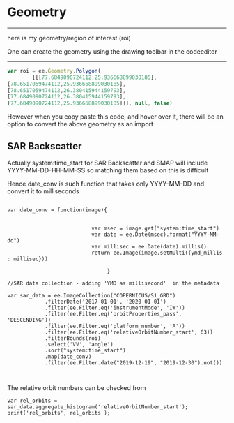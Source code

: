 # Geometry


***

here is my geometry/region of interest (roi) 

 One can create the geometry using the drawing toolbar in the codeeditor

***

```javascript
var roi = ee.Geometry.Polygon(
        [[[77.6849090724112,25.936668899030185],
[78.6517059474112,25.936668899030185],
[78.6517059474112,26.380415944159793],
[77.6849090724112,26.380415944159793],
[77.6849090724112,25.936668899030185]]], null, false)

```

However when you copy paste this code, and hover over it, there will be an option to convert the above geometry as an import


## SAR Backscatter 

Actually system:time_start for SAR Backscatter and SMAP will include YYYY-MM-DD-HH-MM-SS so matching them based on this is difficult

Hence date_conv is such function that takes only YYYY-MM-DD and convert it to milliseconds

``` //To add the date yyyy-mm-dd in milliseconds 

var date_conv = function(image){  
   
                          
                           var msec = image.get("system:time_start")
                           var date = ee.Date(msec).format("YYYY-MM-dd")
                           var millisec = ee.Date(date).millis()
                           return ee.Image(image.setMulti({ymd_millis : millisec}))
                                
                                }

//SAR data collection - adding 'YMD as millisecond'  in the metadata

var sar_data = ee.ImageCollection("COPERNICUS/S1_GRD")
            .filterDate('2017-01-01', '2020-01-01')
            .filter(ee.Filter.eq('instrumentMode', 'IW'))
            .filter(ee.Filter.eq('orbitProperties_pass', 'DESCENDING'))
            .filter(ee.Filter.eq('platform_number', 'A'))
            .filter(ee.Filter.eq('relativeOrbitNumber_start', 63))
            .filterBounds(roi)
            .select('VV', 'angle')
            .sort("system:time_start")
            .map(date_conv)
            .filter(ee.Filter.date("2019-12-19", "2019-12-30").not())
            
            
 ```           

The relative orbit numbers can be checked from

```
var rel_orbits = sar_data.aggregate_histogram('relativeOrbitNumber_start');
print('rel_orbits', rel_orbits );

```


